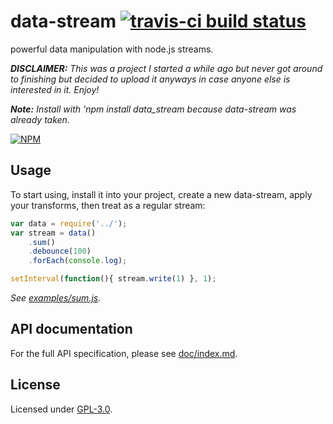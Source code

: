 # data-stream [![travis-ci build status](https://magnum.travis-ci.com/karimsa/data-stream.svg?token=bynzkcTP4XciV8soPs5e)](https://travis-ci.org/karimsa/data-stream)

powerful data manipulation with node.js streams.

***DISCLAIMER:*** *This was a project I started a while ago but never got around to finishing but decided to upload it anyways in case anyone else is interested in it. Enjoy!*

***Note:*** *Install with 'npm install data_stream because data-stream was already taken.*

[![NPM](https://nodei.co/npm/data_stream.png?downloads=true&downloadRank=true&stars=true)](https://nodei.co/npm/data_stream/)

## Usage

To start using, install it into your project, create a new data-stream, apply your transforms, then treat as a regular stream:

```javascript
var data = require('../');
var stream = data()
	.sum()
	.debounce(100)
	.forEach(console.log);

setInterval(function(){ stream.write(1) }, 1);
```

*See [examples/sum.js](examples/sum.js).*

## API documentation

For the full API specification, please see [doc/index.md](doc/index.md).

## License

Licensed under [GPL-3.0](LICENSE.txt).
